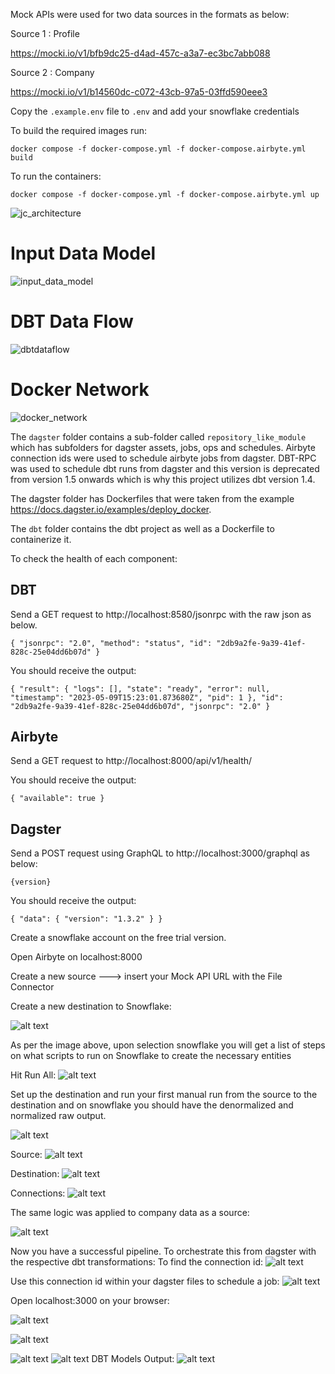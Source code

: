 Mock APIs were used for two data sources in the formats as below:

Source 1 : Profile

https://mocki.io/v1/bfb9dc25-d4ad-457c-a3a7-ec3bc7abb088

Source 2 : Company

https://mocki.io/v1/b14560dc-c072-43cb-97a5-03ffd590eee3

Copy the `.example.env` file to `.env` and add your snowflake credentials

To build the required images run:

`docker compose -f docker-compose.yml -f docker-compose.airbyte.yml build`

To run the containers:

`docker compose -f docker-compose.yml -f docker-compose.airbyte.yml up`

![jc_architecture](https://github.com/sharanair29/ELT_Project/assets/94154731/72b43cdf-c410-4abc-93a7-f5a77b38bbb3)

# Input Data Model 
![input_data_model](https://github.com/sharanair29/ELT_Project/assets/94154731/f09ee2d9-b2fe-4a3d-8775-249dd4f747e6)

# DBT Data Flow
![dbtdataflow](https://github.com/sharanair29/ELT_Project/assets/94154731/94c4f7fa-bd12-4f23-bfa1-13d04e5dd734)

# Docker Network
![docker_network](https://github.com/sharanair29/ELT_Project/assets/94154731/ac0c5107-40b1-4b8f-841d-3da5256f3957)


The `dagster` folder contains a sub-folder called `repository_like_module` which has subfolders for dagster assets, jobs, ops and schedules. Airbyte connection ids were used to schedule airbyte jobs from dagster. DBT-RPC was used to schedule dbt runs from dagster and this version is deprecated from version 1.5 onwards which is why this project utilizes dbt version 1.4.

The dagster folder has Dockerfiles that were taken from the example https://docs.dagster.io/examples/deploy_docker.

The `dbt` folder contains the dbt project as well as a Dockerfile to containerize it.

To check the health of each component:

## DBT

Send a GET request to http://localhost:8580/jsonrpc with the raw json as below.


`
{
    "jsonrpc": "2.0",
    "method": "status",
    "id": "2db9a2fe-9a39-41ef-828c-25e04dd6b07d"
}
`

You should receive the output:

`
{
    "result": {
        "logs": [],
        "state": "ready",
        "error": null,
        "timestamp": "2023-05-09T15:23:01.873680Z",
        "pid": 1
    },
    "id": "2db9a2fe-9a39-41ef-828c-25e04dd6b07d",
    "jsonrpc": "2.0"
}
`

## Airbyte

Send a GET request to http://localhost:8000/api/v1/health/

You should receive the output:

`
{
    "available": true
}
`

## Dagster

Send a POST request using GraphQL to http://localhost:3000/graphql as below:

`{version}`

You should receive the output:

`
{
    "data": {
        "version": "1.3.2"
    }
}
`

Create a snowflake account on the free trial version. 

Open Airbyte on localhost:8000

Create a new source ---> insert your Mock API URL with the File Connector

Create a new destination to Snowflake:

![alt text](image.png)

As per the image above, upon selection snowflake you will get a list of steps on what scripts to run on Snowflake to create the necessary entities

Hit Run All:
![alt text](image-1.png)

Set up the destination and run your first manual run from the source to the destination and on snowflake you should have the denormalized and normalized raw output.

![alt text](image-2.png)

Source:
![alt text](image-5.png)


Destination:
![alt text](image-6.png)

Connections:
![alt text](image-7.png)


The same logic was applied to company data as a source:

![alt text](image-10.png)

Now you have a successful pipeline. To orchestrate this from dagster with the respective dbt transformations: 
To find the connection id:
![alt text](image-11.png)

Use this connection id within your dagster files to schedule a job:
![alt text](image-12.png)

Open localhost:3000 on your browser:

![alt text](image-13.png)

![alt text](image-14.png)


![alt text](image-15.png)
![alt text](image-18.png)
DBT Models Output:
![alt text](image-17.png)